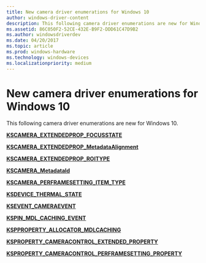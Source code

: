 ```yaml
---
title: New camera driver enumerations for Windows 10
author: windows-driver-content
description: This following camera driver enumerations are new for Windows 10.
ms.assetid: 86C050F2-52CE-432E-B9F2-DDD61C47D9B2
ms.author: windowsdriverdev
ms.date: 04/20/2017
ms.topic: article
ms.prod: windows-hardware
ms.technology: windows-devices
ms.localizationpriority: medium
---
```


# New camera driver enumerations for Windows 10


This following camera driver enumerations are new for Windows 10.

[**KSCAMERA\_EXTENDEDPROP\_FOCUSSTATE**](https://msdn.microsoft.com/library/windows/hardware/dn925132)

[**KSCAMERA\_EXTENDEDPROP\_MetadataAlignment**](https://docs.microsoft.com/windows-hardware/drivers/ddi/content/ksmedia/ne-ksmedia-kscamera_extendedprop_metadataalignment)

[**KSCAMERA\_EXTENDEDPROP\_ROITYPE**](https://msdn.microsoft.com/library/windows/hardware/dn925151)

[**KSCAMERA\_MetadataId**](https://msdn.microsoft.com/library/windows/hardware/dn925181)

[**KSCAMERA\_PERFRAMESETTING\_ITEM\_TYPE**](https://msdn.microsoft.com/library/windows/hardware/dn925212)

[**KSDEVICE\_THERMAL\_STATE**](https://msdn.microsoft.com/library/windows/hardware/mt186390)

[**KSEVENT\_CAMERAEVENT**](https://msdn.microsoft.com/library/windows/hardware/dn927852)

[**KSPIN\_MDL\_CACHING\_EVENT**](https://msdn.microsoft.com/library/windows/hardware/mt186392)

[**KSPPROPERTY\_ALLOCATOR\_MDLCACHING**](https://msdn.microsoft.com/library/windows/hardware/mt186395)

[**KSPROPERTY\_CAMERACONTROL\_EXTENDED\_PROPERTY**](https://msdn.microsoft.com/library/windows/hardware/dn917962)

[**KSPROPERTY\_CAMERACONTROL\_PERFRAMESETTING\_PROPERTY**](https://msdn.microsoft.com/library/windows/hardware/dn936802)

 

 




